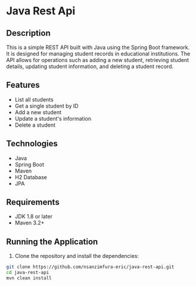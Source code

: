 # Java Rest Api
## Description

This is a simple REST API built with Java using the Spring Boot framework. It is designed for managing student records in educational institutions. The API allows for operations such as adding a new student, retrieving student details, updating student information, and deleting a student record.

## Features

- List all students
- Get a single student by ID
- Add a new student
- Update a student's information
- Delete a student

## Technologies

- Java
- Spring Boot
- Maven
- H2 Database
- JPA

## Requirements

- JDK 1.8 or later
- Maven 3.2+

## Running the Application

1. Clone the repository and install the dependencies:

```bash
git clone https://github.com/nsanzimfura-eric/java-rest-api.git
cd java-rest-api
mvn clean install
```


